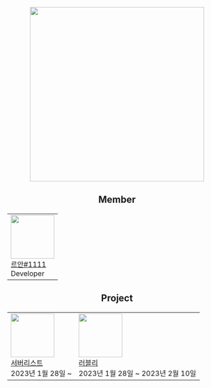 <p align="center">
    <img src="https://i.postimg.cc/prkSLCBK/cws.png" width="400"/>
</p>

<h2 align="center">
    Member
</h2>
<h5 align="center">
    <table align="center">
        <tr>
            <td valign="center"><img width="100" src="https://i.postimg.cc/sDzJx5BN/luan.png"><br/><a href="https://discordapp.com/users/1065883730692030464" target="_blank">르안#1111</a><br/>Developer</td>
        </tr>
    </table>
</h5>

<h2 align="center">
    Project
</h2>
<h5 align="center">
    <table align="center">
        <tr>
            <td valign="center"><img width="100" src="https://i.postimg.cc/N06vw1Zk/884c3e2961d86a934035e9dbd7c26a00.webp"><br/><a href="https://discord.gg/Deh4NxK4w6" target="_blank">서버리스트</a><br/>2023년 1월 28일 ~</td>
            <td valign="center"><img width="100" src="https://i.postimg.cc/bvDHGgq1/0dee61e6e6c880d38203bc205aa639cf.webp"><br/><a href="https://discord.gg/ZK8ERpv3ew" target="_blank">러블리</a><br/>2023년 1월 28일 ~ 2023년 2월 10일</td>
        </tr>
    </table>
</h5>
